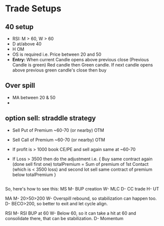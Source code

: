 # Trade Setups
## 40 setup 
- RSI: M > 60, W > 60 
- D at/above 40
- H OM
- OS is required i.e. Price between 20 and 50
- **Entry:** When current Candle opens above previous close (Previous Candle is green)
  Red candle then Green candle. If next candle opens above previous green candle's close then buy

## Over spill
- MA between 20 & 50
- 

## option sell: straddle strategy 
- Sell Put of Premium ~60-70 (or nearby) OTM
- Sell Call of Premium ~60-70 (or nearby) OTM

- If profit is > 1000 book CE/PE and sell again same at ~60-70
- If Loss > 3500 then do the adjustment i.e.
{
    Buy same contract again (done sell first one)
    totalPremium = Sum of premium of 1st Contact (which is < 3500 loss) and second lot
    sell same contract of premium below totalPremium
}

##  
So, here's how to see this:
MS
M- BUP creation
W- MLC
D- CC trade
H- UT

MA
M- 20>50>200
W- Overspill rebound, so stabilization can happen too. 
D- BECO>200, so better to exit and let cycle align. 

RSI
M- RSI BUP at 60
W- Below 60, so it can take a hit at 60 and consolidate there, that can be stabilization.
D- Momentum